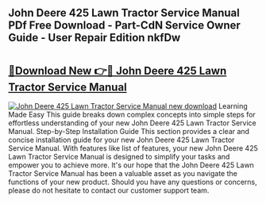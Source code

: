 ## John Deere 425 Lawn Tractor Service Manual PDf Free Download - Part-CdN Service Owner Guide - User Repair Edition nkfDw

# <h2><a href="http://bc93943.oget.top/?id=John+Deere+425+Lawn+Tractor+Service+Manual">🔗Download New 👉🔴 John Deere 425 Lawn Tractor Service Manual</a></h2>

[![John Deere 425 Lawn Tractor Service Manual new download](https://i.imgur.com/5g1atiW.png)](http://bc93943.oget.top/?id=John+Deere+425+Lawn+Tractor+Service+Manual)
Learning Made Easy This guide breaks down complex concepts into simple steps for effortless understanding of your new John Deere 425 Lawn Tractor Service Manual. Step-by-Step Installation Guide This section provides a clear and concise installation guide for your new John Deere 425 Lawn Tractor Service Manual. With features like list of features, your new John Deere 425 Lawn Tractor Service Manual is designed to simplify your tasks and empower you to achieve more. It's our hope that the John Deere 425 Lawn Tractor Service Manual has been a valuable asset as you navigate the functions of your new product. Should you have any questions or concerns, please do not hesitate to contact our customer support team.
